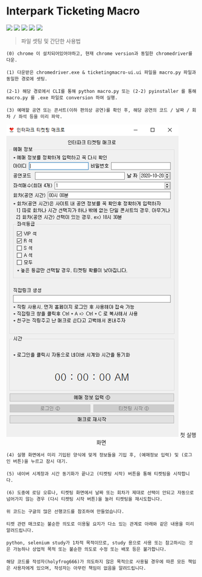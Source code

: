 # Interpark Ticketing Macro

<div>
    <img src="https://img.shields.io/badge/python-3-brightgreen"> <img src="https://img.shields.io/badge/webdriver-selenium-brightgreen"> <img src="https://img.shields.io/badge/BeautifulSoup-bs4-brightgreen"> <img src="https://img.shields.io/badge/PyQt-PyQt5-brightgreen"> <img src="https://img.shields.io/badge/chromedriver-ver.86-brightgreen">
</div>

> 파일 셋팅 및 간단한 사용법

    (0) chrome 이 설치되어있어야하고, 현재 chrome version과 동일한 chromedriver를 다운.

    (1) 다운받은 chromedriver.exe & ticketingmacro-ui.ui 파일을 macro.py 파일과 동일한 경로에 셋팅.

    (2-1) 해당 경로에서 CLI를 통해 python macro.py 또는 (2-2) pyinstaller 를 통해 macro.py 를 .exe 파일로 conversion 하여 실행.

    (3) 예매할 공연 또는 콘서트(이하 편의상 공연)를 확인 후, 해당 공연의 코드 / 날짜 / 회차 / 좌석 등을 미리 파악.

<div style="text-align:center;">
    <img src="https://github.com/holyfrog666/ticketing/blob/matser/tm_manual.png">
    첫 실행 화면
</div>

    (4) 실행 화면에서 미리 기입된 양식에 맞게 정보들을 기입 후, (예매정보 입력) 및 (로그인 버튼)을 누르고 잠시 대기.

    (5) 네이버 시계창과 시간 동기화가 끝나고 (티켓팅 시작) 버튼을 통해 티켓팅을 시작합니다.

    (6) 도중에 로딩 오류나, 티켓팅 화면에서 날짜 또는 회차가 제대로 선택이 안되고 자동으로 넘어가지 않는 경우 (다시 티켓팅 시작 버튼)을 눌러 티켓팅을 재시도합니다.

    위 코드는 구글의 많은 선행코드를 참조하여 만들었습니다.

    티켓 관련 매크로는 불순한 의도로 이용될 요지가 다소 있는 관계로 아래와 같은 내용을 미리 알려드립니다.

    python, selenium study가 1차적 목적이므로, study 용으로 사용 또는 참고하시는 것은 가능하나 상업적 목적 또는 불순한 의도로 수정 또는 배포 등은 불가합니다.

    해당 코드를 작성자(holyfrog666)가 의도하지 않은 목적으로 사용될 경우에 따른 모든 책임은 사용자에게 있으며, 작성자는 아무런 책임이 없음을 알려드립니다.
